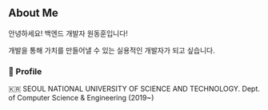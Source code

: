 ## About Me
안녕하세요! 백엔드 개발자 원동훈입니다!

개발을 통해 가치를 만들어낼 수 있는 실용적인 개발자가 되고 싶습니다.

### 🔔 Profile

🇰🇷 SEOUL NATIONAL UNIVERSITY OF SCIENCE AND TECHNOLOGY. Dept. of Computer Science & Engineering (2019~)
